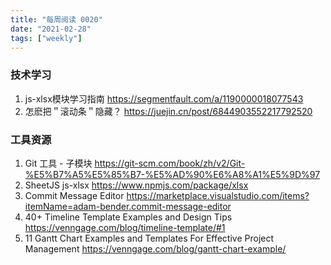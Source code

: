 ```yaml
---
title: "每周阅读 0020"
date: "2021-02-28"
tags: ["weekly"]
---
```

### 技术学习
1. js-xlsx模块学习指南 https://segmentfault.com/a/1190000018077543
2. 怎麽把＂滚动条＂隐藏？ https://juejin.cn/post/6844903552217792520

### 工具资源
1. Git 工具 - 子模块 https://git-scm.com/book/zh/v2/Git-%E5%B7%A5%E5%85%B7-%E5%AD%90%E6%A8%A1%E5%9D%97
2. SheetJS js-xlsx https://www.npmjs.com/package/xlsx
3. Commit Message Editor https://marketplace.visualstudio.com/items?itemName=adam-bender.commit-message-editor
4. 40+ Timeline Template Examples and Design Tips https://venngage.com/blog/timeline-template/#1
5. 11 Gantt Chart Examples and Templates For Effective Project Management https://venngage.com/blog/gantt-chart-example/